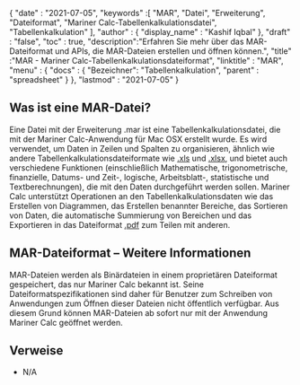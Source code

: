 {
  "date" : "2021-07-05",
  "keywords" :[ "MAR", "Datei", "Erweiterung", "Dateiformat", "Mariner Calc-Tabellenkalkulationsdatei", "Tabellenkalkulation" ],
  "author" : {
    "display_name" : "Kashif Iqbal"
},
  "draft" : "false",
  "toc" : true,
  "description":"Erfahren Sie mehr über das MAR-Dateiformat und APIs, die MAR-Dateien erstellen und öffnen können.",
  "title" :"MAR - Mariner Calc-Tabellenkalkulationsdateiformat",
  "linktitle" : "MAR",
  "menu" : {
    "docs" : {
"Bezeichner": "Tabellenkalkulation",
      "parent" : "spreadsheet"
}
},
  "lastmod" : "2021-07-05"
}

## Was ist eine MAR-Datei?

Eine Datei mit der Erweiterung .mar ist eine Tabellenkalkulationsdatei, die mit der Mariner Calc-Anwendung für Mac OSX erstellt wurde. Es wird verwendet, um Daten in Zeilen und Spalten zu organisieren, ähnlich wie andere Tabellenkalkulationsdateiformate wie [.xls](/de/spreadsheet/xls/) und [.xlsx](/de/spreadsheet/xlsx/), und bietet auch verschiedene Funktionen (einschließlich Mathematische, trigonometrische, finanzielle, Datums- und Zeit-, logische, Arbeitsblatt-, statistische und Textberechnungen), die mit den Daten durchgeführt werden sollen. Mariner Calc unterstützt Operationen an den Tabellenkalkulationsdaten wie das Erstellen von Diagrammen, das Erstellen benannter Bereiche, das Sortieren von Daten, die automatische Summierung von Bereichen und das Exportieren in das Dateiformat [.pdf](/de/pdf/) zum Teilen mit anderen.

## MAR-Dateiformat – Weitere Informationen

MAR-Dateien werden als Binärdateien in einem proprietären Dateiformat gespeichert, das nur Mariner Calc bekannt ist. Seine Dateiformatspezifikationen sind daher für Benutzer zum Schreiben von Anwendungen zum Öffnen dieser Dateien nicht öffentlich verfügbar. Aus diesem Grund können MAR-Dateien ab sofort nur mit der Anwendung Mariner Calc geöffnet werden.

## Verweise

* N/A

